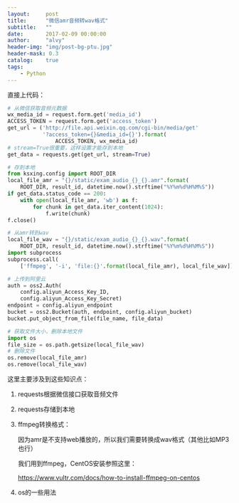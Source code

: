```yaml
---
layout:     post
title:      "微信amr音频转wav格式"
subtitle:   ""
date:       2017-02-09 00:00:00
author:     "alvy"
header-img: "img/post-bg-ptu.jpg"
header-mask: 0.3
catalog:    true
tags:
    - Python
---
```


直接上代码：    

```python
# 从微信获取音频元数据
wx_media_id = request.form.get('media_id')
ACCESS_TOKEN = request.form.get('access_token')
get_url = ('http://file.api.weixin.qq.com/cgi-bin/media/get'
           '?access_token={}&media_id={}').format(
               ACCESS_TOKEN, wx_media_id)
# stream=True很重要，这样设置才能存到本地
get_data = requests.get(get_url, stream=True)

# 存到本地
from ksxing.config import ROOT_DIR
local_file_amr = "{}/static/exam_audio_{}_{}.amr".format(
    ROOT_DIR, result_id, datetime.now().strftime("%Y%m%d%H%M%S"))
if get_data.status_code == 200:
    with open(local_file_amr, 'wb') as f:
        for chunk in get_data.iter_content(1024):
            f.write(chunk)
f.close()

# 从amr转到wav
local_file_wav = "{}/static/exam_audio_{}_{}.wav".format(
    ROOT_DIR, result_id, datetime.now().strftime("%Y%m%d%H%M%S"))
import subprocess
subprocess.call(
    ['ffmpeg', '-i', 'file:{}'.format(local_file_amr), local_file_wav])

# 上传到阿里云
auth = oss2.Auth(
    config.aliyun_Access_Key_ID,
    config.aliyun_Access_Key_Secret)
endpoint = config.aliyun_endpoint
bucket = oss2.Bucket(auth, endpoint, config.aliyun_bucket)
bucket.put_object_from_file(file_name, file_data)

# 获取文件大小，删除本地文件
import os
file_size = os.path.getsize(local_file_wav)
# 删除文件
os.remove(local_file_amr)
os.remove(local_file_wav)
```

这里主要涉及到这些知识点：    

1. requests根据微信接口获取音频文件

2. requests存储到本地

3. ffmpeg转换格式：    

   因为amr是不支持web播放的，所以我们需要转换成wav格式（其他比如MP3也行）  

   我们用到ffmpeg，CentOS安装参照这里：

   <https://www.vultr.com/docs/how-to-install-ffmpeg-on-centos>

4. os的一些用法

